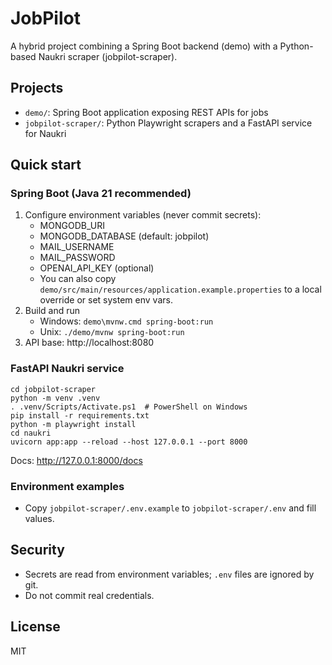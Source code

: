 # JobPilot

A hybrid project combining a Spring Boot backend (demo) with a Python-based Naukri scraper (jobpilot-scraper).

## Projects
- `demo/`: Spring Boot application exposing REST APIs for jobs
- `jobpilot-scraper/`: Python Playwright scrapers and a FastAPI service for Naukri

## Quick start

### Spring Boot (Java 21 recommended)
1. Configure environment variables (never commit secrets):
   - MONGODB_URI
   - MONGODB_DATABASE (default: jobpilot)
   - MAIL_USERNAME
   - MAIL_PASSWORD
   - OPENAI_API_KEY (optional)
   - You can also copy `demo/src/main/resources/application.example.properties` to a local override or set system env vars.
2. Build and run
   - Windows: `demo\mvnw.cmd spring-boot:run`
   - Unix: `./demo/mvnw spring-boot:run`
3. API base: http://localhost:8080

### FastAPI Naukri service
```
cd jobpilot-scraper
python -m venv .venv
. .venv/Scripts/Activate.ps1  # PowerShell on Windows
pip install -r requirements.txt
python -m playwright install
cd naukri
uvicorn app:app --reload --host 127.0.0.1 --port 8000
```
Docs: http://127.0.0.1:8000/docs

### Environment examples
- Copy `jobpilot-scraper/.env.example` to `jobpilot-scraper/.env` and fill values.

## Security
- Secrets are read from environment variables; `.env` files are ignored by git.
- Do not commit real credentials.

## License
MIT